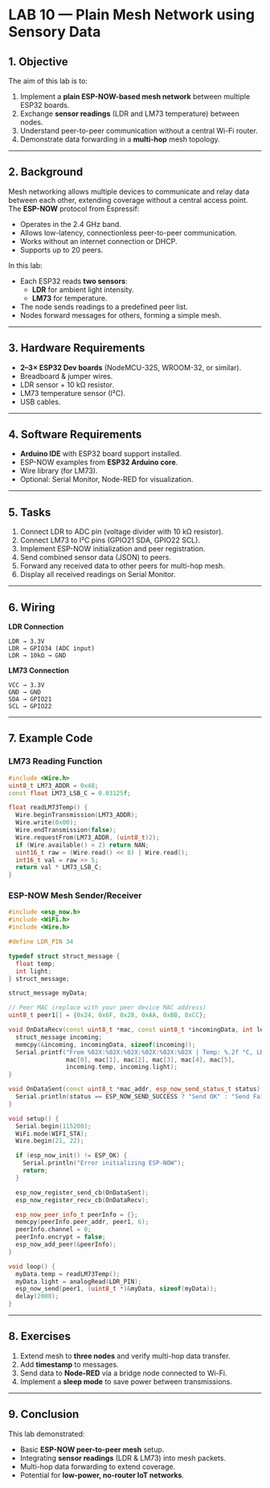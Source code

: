 # LAB 10 — Plain Mesh Network using Sensory Data

## 1. Objective
The aim of this lab is to:
1. Implement a **plain ESP-NOW-based mesh network** between multiple ESP32 boards.
2. Exchange **sensor readings** (LDR and LM73 temperature) between nodes.
3. Understand peer-to-peer communication without a central Wi-Fi router.
4. Demonstrate data forwarding in a **multi-hop** mesh topology.

---

## 2. Background
Mesh networking allows multiple devices to communicate and relay data between each other, extending coverage without a central access point.  
The **ESP-NOW** protocol from Espressif:
- Operates in the 2.4 GHz band.
- Allows low-latency, connectionless peer-to-peer communication.
- Works without an internet connection or DHCP.
- Supports up to 20 peers.

In this lab:
- Each ESP32 reads **two sensors**:
  - **LDR** for ambient light intensity.
  - **LM73** for temperature.
- The node sends readings to a predefined peer list.
- Nodes forward messages for others, forming a simple mesh.

---

## 3. Hardware Requirements
- **2–3× ESP32 Dev boards** (NodeMCU-32S, WROOM-32, or similar).
- Breadboard & jumper wires.
- LDR sensor + 10 kΩ resistor.
- LM73 temperature sensor (I²C).
- USB cables.

---

## 4. Software Requirements
- **Arduino IDE** with ESP32 board support installed.
- ESP-NOW examples from **ESP32 Arduino core**.
- Wire library (for LM73).
- Optional: Serial Monitor, Node-RED for visualization.

---

## 5. Tasks
1. Connect LDR to ADC pin (voltage divider with 10 kΩ resistor).
2. Connect LM73 to I²C pins (GPIO21 SDA, GPIO22 SCL).
3. Implement ESP-NOW initialization and peer registration.
4. Send combined sensor data (JSON) to peers.
5. Forward any received data to other peers for multi-hop mesh.
6. Display all received readings on Serial Monitor.

---

## 6. Wiring
**LDR Connection**  
```
LDR → 3.3V  
LDR → GPIO34 (ADC input)  
LDR → 10kΩ → GND
```
**LM73 Connection**  
```
VCC → 3.3V  
GND → GND  
SDA → GPIO21  
SCL → GPIO22
```

---

## 7. Example Code

### LM73 Reading Function
```cpp
#include <Wire.h>
uint8_t LM73_ADDR = 0x48;
const float LM73_LSB_C = 0.03125f;

float readLM73Temp() {
  Wire.beginTransmission(LM73_ADDR);
  Wire.write(0x00);
  Wire.endTransmission(false);
  Wire.requestFrom(LM73_ADDR, (uint8_t)2);
  if (Wire.available() < 2) return NAN;
  uint16_t raw = (Wire.read() << 8) | Wire.read();
  int16_t val = raw >> 5;
  return val * LM73_LSB_C;
}
```

### ESP-NOW Mesh Sender/Receiver
```cpp
#include <esp_now.h>
#include <WiFi.h>
#include <Wire.h>

#define LDR_PIN 34

typedef struct struct_message {
  float temp;
  int light;
} struct_message;

struct_message myData;

// Peer MAC (replace with your peer device MAC address)
uint8_t peer1[] = {0x24, 0x6F, 0x28, 0xAA, 0xBB, 0xCC};

void OnDataRecv(const uint8_t *mac, const uint8_t *incomingData, int len) {
  struct_message incoming;
  memcpy(&incoming, incomingData, sizeof(incoming));
  Serial.printf("From %02X:%02X:%02X:%02X:%02X:%02X | Temp: %.2f °C, LDR: %d\n",
                mac[0], mac[1], mac[2], mac[3], mac[4], mac[5],
                incoming.temp, incoming.light);
}

void OnDataSent(const uint8_t *mac_addr, esp_now_send_status_t status) {
  Serial.println(status == ESP_NOW_SEND_SUCCESS ? "Send OK" : "Send Fail");
}

void setup() {
  Serial.begin(115200);
  WiFi.mode(WIFI_STA);
  Wire.begin(21, 22);

  if (esp_now_init() != ESP_OK) {
    Serial.println("Error initializing ESP-NOW");
    return;
  }

  esp_now_register_send_cb(OnDataSent);
  esp_now_register_recv_cb(OnDataRecv);

  esp_now_peer_info_t peerInfo = {};
  memcpy(peerInfo.peer_addr, peer1, 6);
  peerInfo.channel = 0;
  peerInfo.encrypt = false;
  esp_now_add_peer(&peerInfo);
}

void loop() {
  myData.temp = readLM73Temp();
  myData.light = analogRead(LDR_PIN);
  esp_now_send(peer1, (uint8_t *)&myData, sizeof(myData));
  delay(2000);
}
```

---

## 8. Exercises
1. Extend mesh to **three nodes** and verify multi-hop data transfer.
2. Add **timestamp** to messages.
3. Send data to **Node-RED** via a bridge node connected to Wi-Fi.
4. Implement a **sleep mode** to save power between transmissions.

---

## 9. Conclusion
This lab demonstrated:
- Basic **ESP-NOW peer-to-peer mesh** setup.
- Integrating **sensor readings** (LDR & LM73) into mesh packets.
- Multi-hop data forwarding to extend coverage.
- Potential for **low-power, no-router IoT networks**.

